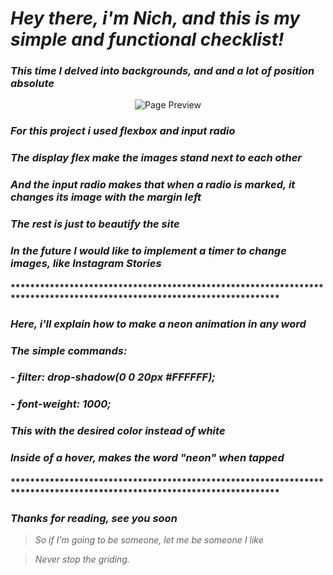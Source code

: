 #   *Hey there, i'm Nich, and this is my simple and functional checklist!*
### *This time I delved into backgrounds, and and a lot of position absolute*

<p align="center">
  <img src="https://github.com/italicnich/checklist/blob/main/readmeimg/checklistpage.png" alt="Page Preview">
</p>

### *For this project i used flexbox and input radio*
### *The display flex make the images stand next to each other*
### *And the input radio makes that when a radio is marked, it changes its image with the margin left*
### *The rest is just to beautify the site*
### *In the future I would like to implement a timer to change images, like Instagram Stories*

#### ***********************************************************************************************************************
###   *Here, i'll explain how to make a neon animation in any word*
###   *The simple commands:*
###
###   *- filter: drop-shadow(0 0 20px #FFFFFF);*
###   *- font-weight: 1000;*
###
###    *This with the desired color instead of white*
###    *Inside of a hover, makes the word "neon" when tapped*
#### ***********************************************************************************************************************

###   *Thanks for reading, see you soon*

> *So if I'm going to be someone, let me be someone I like*

> *Never stop the griding.*
